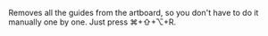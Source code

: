 Removes all the guides from the artboard, so you don't have to do it manually one by one. Just press ⌘+⇧+⌥+R.
